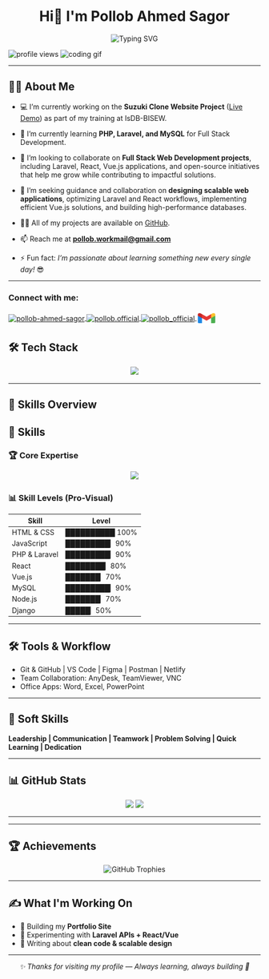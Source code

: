 <h1 align="center">Hi👋 I'm Pollob Ahmed Sagor </h1>

<p align="center">
  <img src="https://readme-typing-svg.demolab.com?font=Fira+Code&size=22&pause=1200&color=2F81F7&center=true&vCenter=true&width=850&lines=Full+Stack+Web+Developer+from+Bangladesh;PHP+%7C+Laravel+%7C+React+%7C+Vue.js+%7C+MySQL;Passionate+about+Building+Scalable+%26+Efficient+Web+Apps" alt="Typing SVG" />
</p>

<img align="right" alt="coding gif" width="400" src="https://raw.githubusercontent.com/rajpratyush/rajpratyush/main/code.gif">

<p align="left">
  <img src="https://komarev.com/ghpvc/?username=pollob-official&label=Profile%20Views&color=0e75b6&style=flat" alt="profile views" />
</p>

---

## 👨‍💻 About Me  
- 💻 I’m currently working on the **Suzuki Clone Website Project** ([Live Demo](https://suzuki-project.netlify.app/)) as part of my training at IsDB-BISEW.  

- 🌱 I’m currently learning **PHP, Laravel, and MySQL** for Full Stack Development.  

- 👯 I’m looking to collaborate on **Full Stack Web Development projects**, including Laravel, React, Vue.js applications, and open-source initiatives that help me grow while contributing to impactful solutions.  

- 🤝 I’m seeking guidance and collaboration on **designing scalable web applications**, optimizing Laravel and React workflows, implementing efficient Vue.js solutions, and building high-performance databases.  

- 👨‍💻 All of my projects are available on [GitHub](https://github.com/pollob-official).  

- 📫 Reach me at **pollob.workmail@gmail.com**  

- ⚡ Fun fact: *I’m passionate about learning something new every single day!* 😎  


---

<h3 align="left">Connect with me:</h3>
<p align="left">
  <a href="https://www.linkedin.com/in/pollob-ahmed-sagor-959703157/" target="_blank">
    <img align="center" src="https://raw.githubusercontent.com/rahuldkjain/github-profile-readme-generator/master/src/images/icons/Social/linked-in-alt.svg" alt="pollob-ahmed-sagor" height="30" width="40" />
  </a>
  <a href="https://www.facebook.com/pollob.official" target="_blank">
    <img align="center" src="https://raw.githubusercontent.com/rahuldkjain/github-profile-readme-generator/master/src/images/icons/Social/facebook.svg" alt="pollob.official" height="30" width="40" />
  </a>
  <a href="https://www.instagram.com/pollob_official/" target="_blank">
    <img align="center" src="https://raw.githubusercontent.com/rahuldkjain/github-profile-readme-generator/master/src/images/icons/Social/instagram.svg" alt="pollob_official" height="30" width="40" />
  </a>
  <a href="mailto:pollob.workmail@gmail.com" target="_blank">
    <img align="center" src="https://raw.githubusercontent.com/rahuldkjain/github-profile-readme-generator/master/src/images/icons/Social/gmail.svg" alt="pollob.workmail@gmail.com" height="30" width="40" />
  </a>
</p>

## 🛠️ Tech Stack  

<p align="center">
  <img src="https://skillicons.dev/icons?i=html,css,bootstrap,tailwind,js,react,vue,php,laravel,mysql,git,github,wordpress,vscode,figma" />
</p>

---

## 📂 Skills Overview
## 🌟 Skills

### 🏆 Core Expertise
<div align="center">
<img src="https://skillicons.dev/icons?i=html,css,js,react,vue,next,php,laravel,mysql,nodejs,express,django" />
</div>

### 📊 Skill Levels (Pro-Visual)
| Skill | Level |
|-------|-------|
| HTML & CSS | ██████████ 100% |
| JavaScript | █████████▏90% |
| PHP & Laravel | █████████▏90% |
| React | ████████▏80% |
| Vue.js | ███████▏70% |
| MySQL | █████████▏90% |
| Node.js | ███████▏70% |
| Django | █████▏50% |

---


## 🛠 Tools & Workflow
- Git & GitHub | VS Code | Figma | Postman | Netlify  
- Team Collaboration: AnyDesk, TeamViewer, VNC  
- Office Apps: Word, Excel, PowerPoint  

---

## 🧠 Soft Skills
**Leadership | Communication | Teamwork | Problem Solving | Quick Learning | Dedication**  

---


## 📊 GitHub Stats  

<p align="center">
   <img src="https://github-readme-stats.vercel.app/api/top-langs/?username=pollob-official&layout=compact&theme=transparent&hide_border=true" height="165" />
  <img src="https://github-readme-stats.vercel.app/api?username=pollob-official&show_icons=true&theme=transparent&hide_border=true" height="165" />
 
</p>

---
---

## 🏆 Achievements

<p align="center">
  <img src="https://github-profile-trophy.vercel.app/?username=pollob-official&theme=flat&no-frame=true&margin-w=10" alt="GitHub Trophies" />
</p>

---

## ✍️ What I'm Working On
- 🔨 Building my **Portfolio Site**  
- 🚀 Experimenting with **Laravel APIs + React/Vue**  
- 📝 Writing about **clean code & scalable design**  

---

<p align="center">
  <i>✨ Thanks for visiting my profile — Always learning, always building 🚀</i>
</p>
